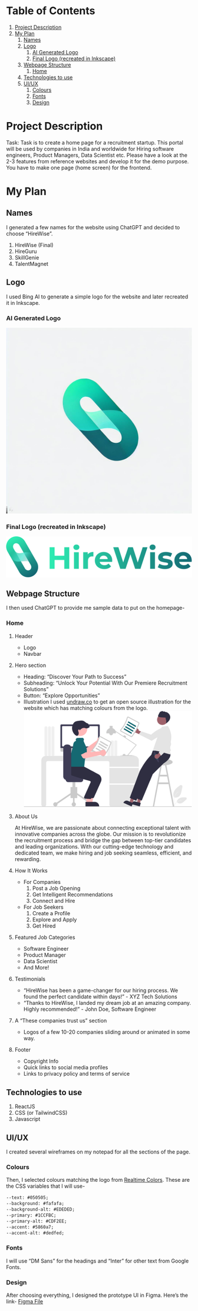
# Table of Contents

1.  [Project Description](#orgbf69ef5)
2.  [My Plan](#org45a6fa7)
    1.  [Names](#orgebf526c)
    2.  [Logo](#orgad20a51)
        1.  [AI Generated Logo](#org8fac420)
        2.  [Final Logo (recreated in Inkscape)](#org1facfb4)
    3.  [Webpage Structure](#org9061c5f)
        1.  [Home](#orgdac9ece)
    4.  [Technologies to use](#org02d5c16)
    5.  [UI/UX](#orge98e10d)
        1.  [Colours](#org2dc0f00)
        2.  [Fonts](#orgdfea1ac)
        3.  [Design](#orgbbe951b)



<a id="orgbf69ef5"></a>

# Project Description

Task: Task is to create a home page for a recruitment startup. This portal will be used by companies in India and worldwide for Hiring software engineers, Product Managers, Data Scientist etc. Please have a look at the 2-3 features from reference websites and develop it for the demo purpose. You have to make one page (home screen) for the frontend.


<a id="org45a6fa7"></a>

# My Plan


<a id="orgebf526c"></a>

## Names

I generated a few names for the website using ChatGPT and decided to choose &ldquo;HireWise&rdquo;.

1.  HireWise (Final)
2.  HireGuru
3.  SkillGenie
4.  TalentMagnet


<a id="orgad20a51"></a>

## Logo

I used Bing AI to generate a simple logo for the website and later recreated it in Inkscape.


<a id="org8fac420"></a>

### AI Generated Logo

![img](./assets/logo/ai-generated-logo.jpg)


<a id="org1facfb4"></a>

### Final Logo (recreated in Inkscape)

![img](./assets/logo/logo.svg)


<a id="org9061c5f"></a>

## Webpage Structure

I then used ChatGPT to provide me sample data to put on the homepage-


<a id="orgdac9ece"></a>

### Home

1.  Header

    -   Logo
    -   Navbar

2.  Hero section

    -   Heading: &ldquo;Discover Your Path to Success&rdquo;
    -   Subheading: &ldquo;Unlock Your Potential With Our Premiere Recruitment Solutions&rdquo;
    -   Button: &ldquo;Explore Opportunities&rdquo;
    -   Illustration
        I used [undraw.co](https://undraw.co) to get an open source illustration for the website which has matching colours from the logo.
        ![img](./assets/logo/hero-illustration.svg)

3.  About Us

    At HireWise, we are passionate about connecting exceptional talent with innovative companies across the globe. Our mission is to revolutionize the recruitment process and bridge the gap between top-tier candidates and leading organizations. With our cutting-edge technology and dedicated team, we make hiring and job seeking seamless, efficient, and rewarding.

4.  How It Works

    -   For Companies
        1.  Post a Job Opening
        2.  Get Intelligent Recommendations
        3.  Connect and Hire
    -   For Job Seekers
        1.  Create a Profile
        2.  Explore and Apply
        3.  Get Hired

5.  Featured Job Categories

    -   Software Engineer
    -   Product Manager
    -   Data Scientist
    -   And More!

6.  Testimonials

    -   &ldquo;HireWise has been a game-changer for our hiring process. We found the perfect candidate within days!&rdquo; - XYZ Tech Solutions
    -   &ldquo;Thanks to HireWise, I landed my dream job at an amazing company. Highly recommended!&rdquo; - John Doe, Software Engineer

7.  A &ldquo;These companies trust us&rdquo; section

    -   Logos of a few 10-20 companies sliding around or animated in some way.

8.  Footer

    -   Copyright Info
    -   Quick links to social media profiles
    -   Links to privacy policy and terms of service


<a id="org02d5c16"></a>

## Technologies to use

1.  ReactJS
2.  CSS (or TailwindCSS)
3.  Javascript


<a id="orge98e10d"></a>

## UI/UX

I created several wireframes on my notepad for all the sections of the page.


<a id="org2dc0f00"></a>

### Colours

Then, I selected colours matching the logo from [Realtime Colors](https://realtimecolors.com).
These are the CSS variables that I will use-

    --text: #050505;
    --background: #fafafa;
    --background-alt: #EDEDED;
    --primary: #1CCFBC;
    --primary-alt: #CDF2EE;
    --accent: #5860a7;
    --accent-alt: #dedfed;


<a id="orgdfea1ac"></a>

### Fonts

I will use &ldquo;DM Sans&rdquo; for the headings and &ldquo;Inter&rdquo; for other text from Google Fonts.


<a id="orgbbe951b"></a>

### Design

After choosing everything, I designed the prototype UI in Figma.
Here&rsquo;s the link- [Figma File](https://www.figma.com/file/iTdLFPCDx1DGmjCpH3BTWu/Untitled?type=design&node-id=1%3A2&mode=design&t=AiSPUZsFcdoPqOzs-1)

